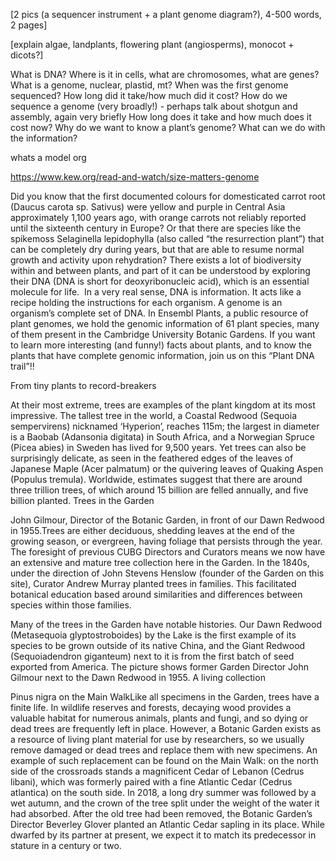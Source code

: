 
[2 pics (a sequencer instrument + a plant genome diagram?), 4-500 words, 2 pages]

[explain algae, landplants, flowering plant (angiosperms), monocot + dicots?]

What is DNA?
Where is it in cells, what are chromosomes, what are genes?
What is a genome, nuclear, plastid, mt? 
When was the first genome sequenced? How long did it take/how much did it cost? 
How do we sequence a genome (very broadly!) - perhaps talk about shotgun and assembly, again very briefly
How long does it take and how much does it cost now?
Why do we want to know a plant’s genome? What can we do with the information? 

whats a model org

https://www.kew.org/read-and-watch/size-matters-genome

Did you know that the first documented colours for domesticated carrot root (Daucus carota sp. Sativus) were yellow and purple in Central Asia approximately 1,100 years ago, with orange carrots not reliably reported until the sixteenth century in Europe? Or that there are species like the spikemoss Selaginella lepidophylla (also called “the resurrection plant”) that can be completely dry during years, but that are able to resume normal growth and activity upon rehydration?
There exists a lot of biodiversity within and between plants, and part of it can be understood by exploring their DNA (DNA is short for deoxyribonucleic acid), which is an essential molecule for life.  In a very real sense, DNA is information. It acts like a recipe holding the instructions for each organism. A genome is an organism’s complete set of DNA.
In Ensembl Plants, a public resource of plant genomes, we hold the genomic information of 61 plant species, many of them present in the Cambridge University Botanic Gardens.
If you want to learn more interesting (and funny!) facts about plants, and to know the plants that have complete genomic information, join us on this “Plant DNA trail”!!


From tiny plants to record-breakers

At their most extreme, trees are examples of the plant kingdom at its most impressive. The tallest tree in the world, a Coastal Redwood (Sequoia sempervirens) nicknamed ‘Hyperion’, reaches 115m; the largest in diameter is a Baobab (Adansonia digitata) in South Africa, and a Norwegian Spruce (Picea abies) in Sweden has lived for 9,500 years. Yet trees can also be surprisingly delicate, as seen in the feathered edges of the leaves of Japanese Maple (Acer palmatum) or the quivering leaves of Quaking Aspen (Populus tremula). Worldwide, estimates suggest that there are around three trillion trees, of which around 15 billion are felled annually, and five billion planted.
Trees in the Garden

John Gilmour, Director of the Botanic Garden, in front of our Dawn Redwood in 1955.Trees are either deciduous, shedding leaves at the end of the growing season, or evergreen, having foliage that persists through the year. The foresight of previous CUBG Directors and Curators means we now have an extensive and mature tree collection here in the Garden. In the 1840s, under the direction of John Stevens Henslow (founder of the Garden on this site), Curator Andrew Murray planted trees in families. This facilitated botanical education based around similarities and differences between species within those families.

Many of the trees in the Garden have notable histories. Our Dawn Redwood (Metasequoia glyptostroboides) by the Lake is the first example of its species to be grown outside of its native China, and the Giant Redwood (Sequoiadendron giganteum) next to it is from the first batch of seed exported from America. The picture shows former Garden Director John Gilmour next to the Dawn Redwood in 1955.
A living collection

Pinus nigra on the Main WalkLike all specimens in the Garden, trees have a finite life. In wildlife reserves and forests, decaying wood provides a valuable habitat for numerous animals, plants and fungi, and so dying or dead trees are frequently left in place. However, a Botanic Garden exists as a resource of living plant material for use by researchers, so we usually remove damaged or dead trees and replace them with new specimens. An example of such replacement can be found on the Main Walk: on the north side of the crossroads stands a magnificent Cedar of Lebanon (Cedrus libani), which was formerly paired with a fine Atlantic Cedar (Cedrus atlantica) on the south side. In 2018, a long dry summer was followed by a wet autumn, and the crown of the tree split under the weight of the water it had absorbed. After the old tree had been removed, the Botanic Garden’s Director Beverley Glover planted an Atlantic Cedar sapling in its place. While dwarfed by its partner at present, we expect it to match its predecessor in stature in a century or two.

